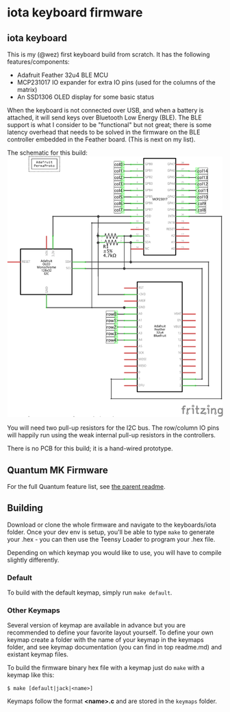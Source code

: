 iota keyboard firmware
======================

## iota keyboard

This is my (@wez) first keyboard build from scratch.  It has the following features/components:

- Adafruit Feather 32u4 BLE MCU
- MCP231017 IO expander for extra IO pins (used for the columns of the matrix)
- An SSD1306 OLED display for some basic status

When the keyboard is not connected over USB, and when a battery is attached, it
will send keys over Bluetooth Low Energy (BLE).  The BLE support is what I
consider to be "functional" but not great; there is some latency overhead
that needs to be solved in the firmware on the BLE controller embedded in
the Feather board.  (This is next on my list).

The schematic for this build: ![schematic](schematic.png)

You will need two pull-up resistors for the I2C bus.  The row/column IO pins
will happily run using the weak internal pull-up resistors in the controllers.

There is no PCB for this build; it is a hand-wired prototype.

## Quantum MK Firmware

For the full Quantum feature list, see [the parent readme](/).

## Building

Download or clone the whole firmware and navigate to the keyboards/iota folder. Once your dev env is setup, you'll be able to type `make` to generate your .hex - you can then use the Teensy Loader to program your .hex file. 

Depending on which keymap you would like to use, you will have to compile slightly differently.

### Default

To build with the default keymap, simply run `make default`.

### Other Keymaps

Several version of keymap are available in advance but you are recommended to define your favorite layout yourself. To define your own keymap create a folder with the name of your keymap in the keymaps folder, and see keymap documentation (you can find in top readme.md) and existant keymap files.

To build the firmware binary hex file with a keymap just do `make` with a keymap like this:

```
$ make [default|jack|<name>]
```

Keymaps follow the format **__\<name\>.c__** and are stored in the `keymaps` folder.
